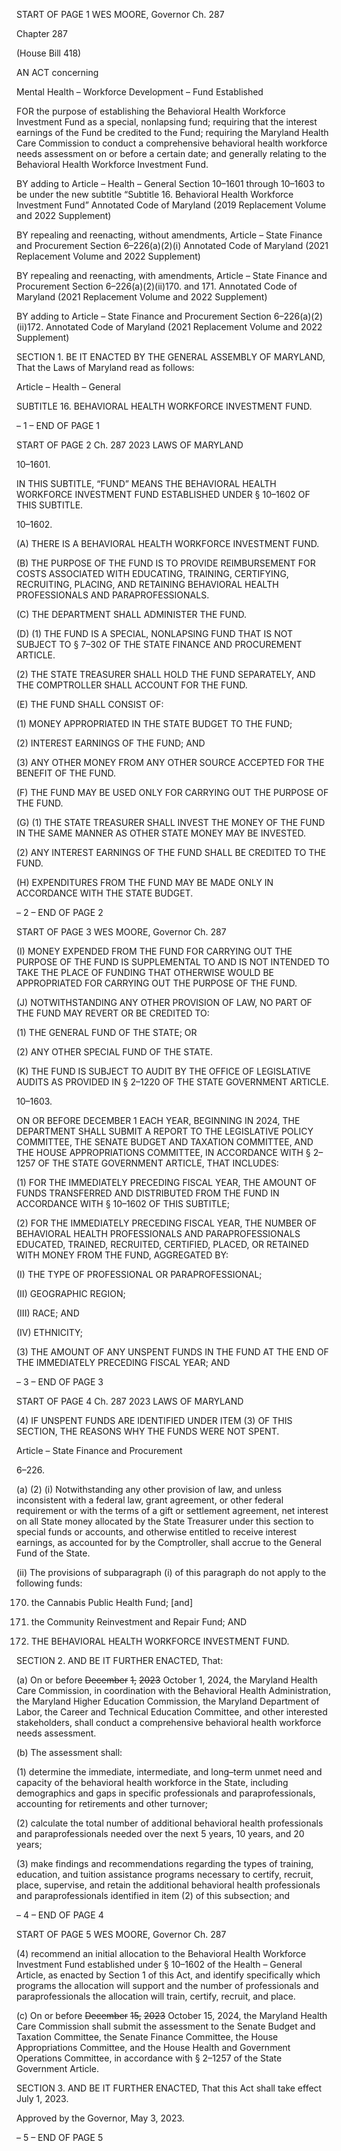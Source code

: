 START OF PAGE 1
WES MOORE, Governor Ch. 287

Chapter 287

(House Bill 418)

AN ACT concerning

Mental Health – Workforce Development – Fund Established

FOR the purpose of establishing the Behavioral Health Workforce Investment Fund as a
special, nonlapsing fund; requiring that the interest earnings of the Fund be credited
to the Fund; requiring the Maryland Health Care Commission to conduct a
comprehensive behavioral health workforce needs assessment on or before a certain
date; and generally relating to the Behavioral Health Workforce Investment Fund.

BY adding to
Article – Health – General
Section 10–1601 through 10–1603 to be under the new subtitle “Subtitle 16.
Behavioral Health Workforce Investment Fund”
Annotated Code of Maryland
(2019 Replacement Volume and 2022 Supplement)

BY repealing and reenacting, without amendments,
Article – State Finance and Procurement
Section 6–226(a)(2)(i)
Annotated Code of Maryland
(2021 Replacement Volume and 2022 Supplement)

BY repealing and reenacting, with amendments,
Article – State Finance and Procurement
Section 6–226(a)(2)(ii)170. and 171.
Annotated Code of Maryland
(2021 Replacement Volume and 2022 Supplement)

BY adding to
Article – State Finance and Procurement
Section 6–226(a)(2)(ii)172.
Annotated Code of Maryland
(2021 Replacement Volume and 2022 Supplement)

SECTION 1. BE IT ENACTED BY THE GENERAL ASSEMBLY OF MARYLAND,
That the Laws of Maryland read as follows:

Article – Health – General

SUBTITLE 16. BEHAVIORAL HEALTH WORKFORCE INVESTMENT FUND.

– 1 –
END OF PAGE 1

START OF PAGE 2
Ch. 287 2023 LAWS OF MARYLAND

10–1601.

IN THIS SUBTITLE, “FUND” MEANS THE BEHAVIORAL HEALTH WORKFORCE
INVESTMENT FUND ESTABLISHED UNDER § 10–1602 OF THIS SUBTITLE.

10–1602.

(A) THERE IS A BEHAVIORAL HEALTH WORKFORCE INVESTMENT FUND.

(B) THE PURPOSE OF THE FUND IS TO PROVIDE REIMBURSEMENT FOR
COSTS ASSOCIATED WITH EDUCATING, TRAINING, CERTIFYING, RECRUITING,
PLACING, AND RETAINING BEHAVIORAL HEALTH PROFESSIONALS AND
PARAPROFESSIONALS.

(C) THE DEPARTMENT SHALL ADMINISTER THE FUND.

(D) (1) THE FUND IS A SPECIAL, NONLAPSING FUND THAT IS NOT
SUBJECT TO § 7–302 OF THE STATE FINANCE AND PROCUREMENT ARTICLE.

(2) THE STATE TREASURER SHALL HOLD THE FUND SEPARATELY,
AND THE COMPTROLLER SHALL ACCOUNT FOR THE FUND.

(E) THE FUND SHALL CONSIST OF:

(1) MONEY APPROPRIATED IN THE STATE BUDGET TO THE FUND;

(2) INTEREST EARNINGS OF THE FUND; AND

(3) ANY OTHER MONEY FROM ANY OTHER SOURCE ACCEPTED FOR
THE BENEFIT OF THE FUND.

(F) THE FUND MAY BE USED ONLY FOR CARRYING OUT THE PURPOSE OF
THE FUND.

(G) (1) THE STATE TREASURER SHALL INVEST THE MONEY OF THE FUND
IN THE SAME MANNER AS OTHER STATE MONEY MAY BE INVESTED.

(2) ANY INTEREST EARNINGS OF THE FUND SHALL BE CREDITED TO
THE FUND.

(H) EXPENDITURES FROM THE FUND MAY BE MADE ONLY IN ACCORDANCE
WITH THE STATE BUDGET.

– 2 –
END OF PAGE 2

START OF PAGE 3
WES MOORE, Governor Ch. 287

(I) MONEY EXPENDED FROM THE FUND FOR CARRYING OUT THE PURPOSE
OF THE FUND IS SUPPLEMENTAL TO AND IS NOT INTENDED TO TAKE THE PLACE OF
FUNDING THAT OTHERWISE WOULD BE APPROPRIATED FOR CARRYING OUT THE
PURPOSE OF THE FUND.

(J) NOTWITHSTANDING ANY OTHER PROVISION OF LAW, NO PART OF THE
FUND MAY REVERT OR BE CREDITED TO:

(1) THE GENERAL FUND OF THE STATE; OR

(2) ANY OTHER SPECIAL FUND OF THE STATE.

(K) THE FUND IS SUBJECT TO AUDIT BY THE OFFICE OF LEGISLATIVE
AUDITS AS PROVIDED IN § 2–1220 OF THE STATE GOVERNMENT ARTICLE.

10–1603.

ON OR BEFORE DECEMBER 1 EACH YEAR, BEGINNING IN 2024, THE
DEPARTMENT SHALL SUBMIT A REPORT TO THE LEGISLATIVE POLICY COMMITTEE,
THE SENATE BUDGET AND TAXATION COMMITTEE, AND THE HOUSE
APPROPRIATIONS COMMITTEE, IN ACCORDANCE WITH § 2–1257 OF THE STATE
GOVERNMENT ARTICLE, THAT INCLUDES:

(1) FOR THE IMMEDIATELY PRECEDING FISCAL YEAR, THE AMOUNT
OF FUNDS TRANSFERRED AND DISTRIBUTED FROM THE FUND IN ACCORDANCE
WITH § 10–1602 OF THIS SUBTITLE;

(2) FOR THE IMMEDIATELY PRECEDING FISCAL YEAR, THE NUMBER
OF BEHAVIORAL HEALTH PROFESSIONALS AND PARAPROFESSIONALS EDUCATED,
TRAINED, RECRUITED, CERTIFIED, PLACED, OR RETAINED WITH MONEY FROM THE
FUND, AGGREGATED BY:

(I) THE TYPE OF PROFESSIONAL OR PARAPROFESSIONAL;

(II) GEOGRAPHIC REGION;

(III) RACE; AND

(IV) ETHNICITY;

(3) THE AMOUNT OF ANY UNSPENT FUNDS IN THE FUND AT THE END
OF THE IMMEDIATELY PRECEDING FISCAL YEAR; AND

– 3 –
END OF PAGE 3

START OF PAGE 4
Ch. 287 2023 LAWS OF MARYLAND

(4) IF UNSPENT FUNDS ARE IDENTIFIED UNDER ITEM (3) OF THIS
SECTION, THE REASONS WHY THE FUNDS WERE NOT SPENT.

Article – State Finance and Procurement

6–226.

(a) (2) (i) Notwithstanding any other provision of law, and unless
inconsistent with a federal law, grant agreement, or other federal requirement or with the
terms of a gift or settlement agreement, net interest on all State money allocated by the
State Treasurer under this section to special funds or accounts, and otherwise entitled to
receive interest earnings, as accounted for by the Comptroller, shall accrue to the General
Fund of the State.

(ii) The provisions of subparagraph (i) of this paragraph do not apply
to the following funds:

170. the Cannabis Public Health Fund; [and]

171. the Community Reinvestment and Repair Fund; AND

172. THE BEHAVIORAL HEALTH WORKFORCE
INVESTMENT FUND.

SECTION 2. AND BE IT FURTHER ENACTED, That:

(a) On or before ~~December~~ ~~1,~~ ~~2023~~ October 1, 2024, the Maryland Health Care
Commission, in coordination with the Behavioral Health Administration, the Maryland
Higher Education Commission, the Maryland Department of Labor, the Career and
Technical Education Committee, and other interested stakeholders, shall conduct a
comprehensive behavioral health workforce needs assessment.

(b) The assessment shall:

(1) determine the immediate, intermediate, and long–term unmet need
and capacity of the behavioral health workforce in the State, including demographics and
gaps in specific professionals and paraprofessionals, accounting for retirements and other
turnover;

(2) calculate the total number of additional behavioral health professionals
and paraprofessionals needed over the next 5 years, 10 years, and 20 years;

(3) make findings and recommendations regarding the types of training,
education, and tuition assistance programs necessary to certify, recruit, place, supervise,
and retain the additional behavioral health professionals and paraprofessionals identified
in item (2) of this subsection; and

– 4 –
END OF PAGE 4

START OF PAGE 5
WES MOORE, Governor Ch. 287

(4) recommend an initial allocation to the Behavioral Health Workforce
Investment Fund established under § 10–1602 of the Health – General Article, as enacted
by Section 1 of this Act, and identify specifically which programs the allocation will support
and the number of professionals and paraprofessionals the allocation will train, certify,
recruit, and place.

(c) On or before ~~December~~ ~~15,~~ ~~2023~~ October 15, 2024, the Maryland Health Care
Commission shall submit the assessment to the Senate Budget and Taxation Committee,
the Senate Finance Committee, the House Appropriations Committee, and the House
Health and Government Operations Committee, in accordance with § 2–1257 of the State
Government Article.

SECTION 3. AND BE IT FURTHER ENACTED, That this Act shall take effect July
1, 2023.

Approved by the Governor, May 3, 2023.

– 5 –
END OF PAGE 5